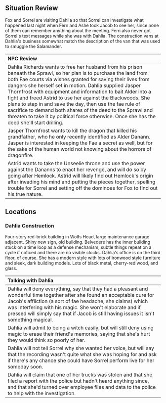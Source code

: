## Situation Review
Fox and Sorrel are visiting Dahlia so that Sorrel can investigate what happened last night when Fern and Ashe took Jacob to see her, since none of them can remember anything about the meeting. Fern also never got Sorrel's text messages while she was with Dahlia. The construction vans at Dahlia's business somewhat match the description of the van that was used to smuggle the Salamander.

| NPC Review |
|:--- |
| Dahlia Richards wants to free her husband from his prison beneath the Sprawl, so her plan is to purchase the land from both Fae courts via wishes granted for saving their lives from dangers she herself set in motion. Dahlia supplied Jasper Thornfrost with equipment and information to bait Alder into a fight and freed Astrid to use her against the Blackwoods. She plans to step in and save the day, then use the fae rule of sacrifice to demand both shares of the deed to the Sprawl and threaten to take it by political force otherwise. Once she has the deed she'll start drilling. |
| Jasper Thornfrost wants to kill the dragon that killed his grandfather, who he only recently identified as Alder Danann. Jasper is interested in keeping the Fae a secret as well, but for the sake of the human world not knowing about the horrors of dragonfire. |
| Astrid wants to take the Unseelie throne and use the power against the Dananns to enact her revenge, and will do so by going after Hemlock. Astrid will likely find out Hemlock's origin after invading his mind and putting the pieces together, spelling trouble for Sorrel and setting off the dominoes for Fox to find out his true nature. |

## Locations
### Dahlia Construction
Four-story red-brick building in Wolfs Head, large maintenance garage adjacent. Shiny new sign, old building. Belvedere has the inner building stuck on a time loop as a defense mechanism; subtle things repeat on a cycle if noticed and there are no visible clocks. Dahlia's office is on the third floor, of course. She has a modern style with lots of ironwood style furniture and sleek, dark building models. Lots of black metal, cherry-red wood, and glass.

| Talking with Dahlia |
|:--- |
| Dahlia will deny everything, say that they had a pleasant and wonderful time together after she found an acceptable cure for Jacob's affliction (a sort of fae headache, she claims) which was interfering with his magic. She won't elaborate and if pressed will simply say that if Jacob is still having issues it isn't something magical. |
| Dahlia will admit to being a witch easily, but will still deny using magic to erase their friend's memories, saying that she's hurt they would think so poorly of her. |
| Dahlia will not tell Sorrel why she wanted her voice, but will say that the recording wasn't quite what she was hoping for and ask if there's any chance she could have Sorrel perform live for her someday soon. |
| Dahlia will claim that one of her trucks was stolen and that she filed a report with the police but hadn't heard anything since, and that she'd turned over employee files and data to the police to help with the investigation. |
